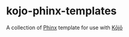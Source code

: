 # kojo-phinx-templates
A collection of [Phinx](https://github.com/cakephp/phinx) template for use with [Kōjō](https://github.com/neighborhoods/kojo)
